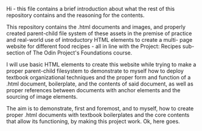 Hi - this file contains a brief introduction about what the rest of this 
repository contains and the reasoning for the contents.


This repository contains the .html documents and images,
and properly created parent-child file system of these assets in the premise
of practice and real-world use of introductory HTML elements to create a multi-
page website for different food recipes - all in line with the Project: Recipes
sub-section of The Odin Project's Foundations course.

I will use basic HTML elements to create this website while trying to make a
proper parent-child filesystem to demonstrate to myself how to 
deploy textbook organizational techniques and the proper form and function 
of a .html document, boilerplate, and the contents of said document,
 as well as proper references between documents with anchor elements 
and the sourcing of image elements.

The aim is to demonstrate, first and foremost, and to myself, how to create
proper .html documents with textbook boilerplates and the core contents
that allow its functioning, by making this project work. 
Ok, here goes.
